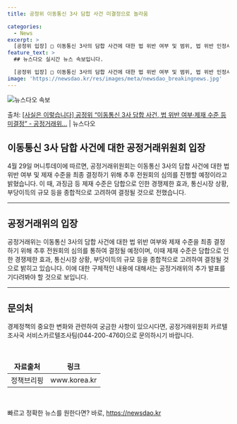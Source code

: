```yaml
---
title: 공정위 이동통신 3사 담합 사건 미결정으로 놀라움

categories:
  - News
excerpt: >
  [공정위 입장] □ 이동통신 3사의 담합 사건에 대한 법 위반 여부 및 범위, 법 위반 인정시 제재 수준 등…
feature_text: >
  ## 뉴스다오 실시간 뉴스 속보입니다.

  [공정위 입장] □ 이동통신 3사의 담합 사건에 대한 법 위반 여부 및 범위, 법 위반 인정시 제재 수준 등…
image: 'https://newsdao.kr/res/images/meta/newsdao_breakingnews.jpg'
---
```


![뉴스다오 속보](https://newsdao.kr/res/images/meta/newsdao_breakingnews.jpg)

<p>출처: <a href="https://newsdao.kr/3710" rel="dofollow">[사실은 이렇습니다] 공정위 “이동통신 3사 담합 사건, 법 위반 여부·제재 수준 등 미결정” - 공정거래위…</a> | 뉴스다오</p>

<h2 data-ke-size="size26">이동통신 3사 담합 사건에 대한 공정거래위원회 입장</h2>
<p data-ke-size="size16">4월 29일 머니투데이에 따르면, 공정거래위원회는 이동통신 3사의 담합 사건에 대한 법 위반 여부 및 제재 수준을 최종 결정하기 위해 추후 전원회의 심의를 진행할 예정이라고 밝혔습니다. 이 때, 과징금 등 제재 수준은 담합으로 인한 경쟁제한 효과, 통신시장 상황, 부당이득의 규모 등을 종합적으로 고려하여 결정될 것으로 전했습니다.<br></p>
<hr>
<h2 data-ke-size="size26">공정거래위의 입장</h2>
<p data-ke-size="size16">공정거래위는 이동통신 3사의 담합 사건에 대한 법 위반 여부와 제재 수준을 최종 결정하기 위해 추후 전원회의 심의를 통하여 결정될 예정이며, 이때 제재 수준은 담합으로 인한 경쟁제한 효과, 통신시장 상황, 부당이득의 규모 등을 종합적으로 고려하여 결정될 것으로 밝히고 있습니다. 이에 대한 구체적인 내용에 대해서는 공정거래위의 추가 발표를 기다려봐야 할 것으로 보입니다.</p>
<hr>
<h2 data-ke-size="size26">문의처</h2>
<p data-ke-size="size16">경제정책의 중요한 변화와 관련하여 궁금한 사항이 있으시다면, 공정거래위원회 카르텔조사국 서비스카르텔조사팀(044-200-4760)으로 문의하시기 바랍니다.</p>
<p data-ke-size="size16">&nbsp;</p>
<table>
<thead>
<tr>
<td style="text-align: center; height: 17px;"><b>자료출처</b></td>
<td style="text-align: center; height: 17px;"><b>링크</b></td>
</tr>
</thead>
<tbody>
<tr>
<td style="text-align: center; height: 17px;">정책브리핑</td>
<td style="text-align: center; height: 17px;">www.korea.kr</td>
</tr>
</tbody>
</table>
<p data-ke-size="size16">&nbsp;</p> 

빠르고 정확한 뉴스를 원한다면? 바로, <a href="https://newsdao.kr" rel="dofollow">https://newsdao.kr</a>


